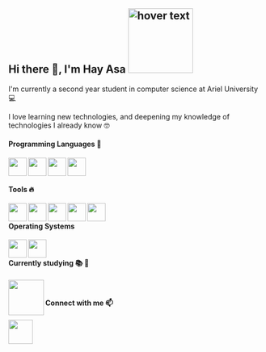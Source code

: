 ## Hi there 👋, I'm Hay Asa  <img src="https://storage.ko-fi.com/cdn/useruploads/post/png_kofi_bc96b74e-f004-4a40-aecc-19ded651ab96b9d9934157e17635483c4523803d99e2-sticker.png" width="128" title="hover text">



I'm currently a second year student in computer science at Ariel University 💻

I love learning new technologies, and deepening my knowledge of technologies I already know 🤓

#### Programming Languages 🚀

<img align="left" width="36px" src="https://user-images.githubusercontent.com/57855070/98301894-33521300-1fc4-11eb-860e-f06c2a2e9dce.png"/>
<img align="left" width="36px" src="https://user-images.githubusercontent.com/57855070/98302169-9c398b00-1fc4-11eb-9734-1c075d91db98.png"/>
<img align="left" width="36px" src="https://user-images.githubusercontent.com/57855070/98302891-e8d19600-1fc5-11eb-88ff-96a990f80521.png"/>
<img align="left" width="36px" src="https://user-images.githubusercontent.com/57855070/98302338-e1f65380-1fc4-11eb-95ae-ad38f2c4fc13.png"/> <br />

<br />

#### Tools 🔥

<img align="left" width="36px" src="https://user-images.githubusercontent.com/57855070/98331898-3a017a00-2006-11eb-938a-eb22d38f9f57.png"/>
<img align="left" width="36px" src="https://user-images.githubusercontent.com/57855070/98332075-a4b2b580-2006-11eb-95ff-906388b38446.png"/>
<img align="left" width="36px" src="https://user-images.githubusercontent.com/57855070/98332831-1dfed800-2008-11eb-85dc-9925b457b3d4.png"/>
<img align="left" width="36px" src="https://user-images.githubusercontent.com/57855070/98332575-94e7a100-2007-11eb-9c2b-81ad2d1d04f1.png"/>
<img align="left" width="36px" src="https://user-images.githubusercontent.com/57855070/98332622-ad57bb80-2007-11eb-8ecb-9bd68aefeef6.png"/> <br />

#### Operating Systems
<img align="left" width="36px" src="https://user-images.githubusercontent.com/57855070/100354935-92220f80-2ff9-11eb-8d48-a4c3cc1e3a9b.png"/>
<img align="left" width="36px" src="https://user-images.githubusercontent.com/57855070/100348648-db6d6180-2fef-11eb-8fea-e75047e57b3c.png"/>

 <br />
  
#### Currently studying 📚 📖
<img align="left" width="70px" src="http://www.endeev.com/wp-content/uploads/2018/01/nodejs-34c5f8cc37f0756108c490a903d80176.png" >

  <br />  
  
#### Connect with me 📫

[<img align="left" width="48px" src="https://user-images.githubusercontent.com/57855070/98333031-8fd72180-2008-11eb-96ce-cc86e185889c.png"/>][linkedin]

[linkedin]: https://www.linkedin.com/in/hay-asa
